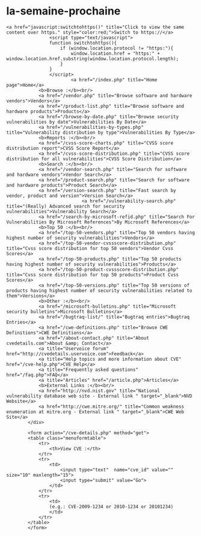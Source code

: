 # la-semaine-prochaine
	<a href="javascript:switchtohttps()" title="Click to view the same content over https." style="color:red;">Switch to https://</a>
					<script type="text/javascript">
					function switchtohttps(){
						if (window.location.protocol != "https:"){
							window.location.href = "https:" + window.location.href.substring(window.location.protocol.length);
						}
					}
					</script>
							<a href="/index.php" title="Home page">Home</a>
				<b>Browse :</b><br/>
				<a href="/vendor.php" title="Browse software and hardware vendors">Vendors</a>
				<a href="/product-list.php" title="Browse software and hardware products">Products</a>
				<a href="/browse-by-date.php" title="Browse security vulnerabilities by date">Vulnerabilities By Date</a>
				<a href="/vulnerabilities-by-types.php" title="Vulnerability distribution by type">Vulnerabilities By Type</a>
				<b>Reports :</b><br/>
				<a href="/cvss-score-charts.php" title="CVSS score distribution report">CVSS Score Report</a>
				<a href="/cvss-score-distribution.php" title="CVSS score distribution for all vulnerabilities">CVSS Score Distribution</a>
				<b>Search :</b><br/>
				<a href="/vendor-search.php" title="Search for software and hardware vendors">Vendor Search</a>
				<a href="/product-search.php" title="Search for software and hardware products">Product Search</a>
				<a href="/version-search.php" title="Fast search by vendor, product and version">Version Search</a>
								<a href="/vulnerability-search.php" title="(Really) Advanced search for security vulnerabilities">Vulnerability Search</a>
				<a href="/search-by-microsoft-refid.php" title="Search For Vulnerabilities By Microsoft References">By Microsoft References</a>
				<b>Top 50 :</b><br/>
				<a href="/top-50-vendors.php" title="Top 50 vendors having highest number of security vulnerabilities">Vendors</a>
				<a href="/top-50-vendor-cvssscore-distribution.php" title="Cvss score distribution for top 50 vendors">Vendor Cvss Scores</a>
				<a href="/top-50-products.php" title="Top 50 products having highest number of security vulnerabilities">Products</a>
				<a href="/top-50-product-cvssscore-distribution.php" title="Cvss score distribution for top 50 products">Product Cvss Scores</a>
				<a href="/top-50-versions.php" title="Top 50 versions of products having highest number of security vulnerabilities related to them">Versions</a>
				<b>Other :</b><br/>
				<a href="/microsoft-bulletins.php" title="Microsoft security bulletins">Microsoft Bulletins</a>
				<a href="/bugtraq-list/" title="Bugtraq entries">Bugtraq Entries</a>
				<a href="/cwe-definitions.php" title="Browse CWE Definitions">CWE Definitions</a>
				<a href="/about-contact.php" title="About cvedetails.com">About &amp; Contact</a>
				<a title="Uservoice forum" href="http://cvedetails.uservoice.com">Feedback</a>
				<a title="Help topics and more information about CVE" href="/cve-help.php">CVE Help</a>
				<a title="Frequently asked questions" href="/faq.php">FAQ</a>
				<a title="Articles" href="/article.php">Articles</a>
				<b>External Links :</b><br/>
				<a href="http://nvd.nist.gov" title="National vulnerability database web site - External link " target="_blank">NVD Website</a>
				<a href="http://cwe.mitre.org/" title="Common weakness enumeration at mitre.org - External link " target="_blank">CWE Web Site</a>
			</div>

			<form action="/cve-details.php" method="get">
			<table class="menuformtable">
				<tr>
					<th>View CVE :</th>
				</tr>
				<tr>
					<td>
						<input type="text"  name="cve_id" value="" size="10" maxlength="15">
						<input type="submit" value="Go">
					</td>
				</tr>
				<tr>
					<td>
					(e.g.: CVE-2009-1234 or 2010-1234 or 20101234)
					</td>
				</tr>
			</table>
			</form>
